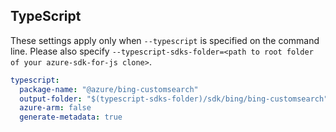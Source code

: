 ## TypeScript

These settings apply only when `--typescript` is specified on the command line.
Please also specify `--typescript-sdks-folder=<path to root folder of your azure-sdk-for-js clone>`.

``` yaml $(typescript)
typescript:
  package-name: "@azure/bing-customsearch"
  output-folder: "$(typescript-sdks-folder)/sdk/bing/bing-customsearch"
  azure-arm: false
  generate-metadata: true
```
